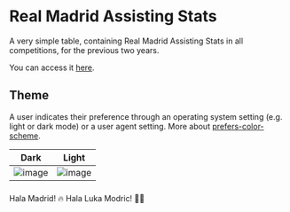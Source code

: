 # Real Madrid Assisting Stats
A very simple table, containing Real Madrid Assisting Stats in all competitions, for the previous two years.

You can access it [here](https://byc0jl3.neocities.org/rm-assists/).

## Theme
A user indicates their preference through an operating system setting (e.g. light or dark mode) or a user agent setting. More about [prefers-color-scheme](https://developer.mozilla.org/en-US/docs/Web/CSS/@media/prefers-color-scheme).

Dark             |  Light
:-------------------------:|:-------------------------:
![image](https://github.com/irfankurtagic/real-madrid-assists/assets/72319855/e3ce0585-8203-4b7e-997e-4d481c47c186)  |  ![image](https://github.com/irfankurtagic/real-madrid-assists/assets/72319855/c81b5236-9cec-4284-beeb-b5d4053943a0)

###
Hala Madrid! 🔥 Hala Luka Modric! 💪😊
